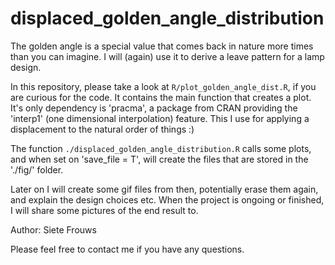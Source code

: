 # displaced_golden_angle_distribution
The golden angle is a special value that comes back in nature more times than you can imagine. I will (again) use it to derive a leave pattern for a lamp design.

In this repository, please take a look at `R/plot_golden_angle_dist.R`, if you are curious for the code.
It contains the main function that creates a plot.
It's only dependency is 'pracma', a package from CRAN providing the 'interp1' (one dimensional interpolation) feature. This I use for applying a displacement to the natural order of things :)

The function `./displaced_golden_angle_distribution.R` calls some plots, and when set on 'save_file = T', will create the files that are stored in the './fig/' folder.

Later on I will create some gif files from then, potentially erase them again, and explain the design choices etc.
When the project is ongoing or finished, I will share some pictures of the end result to.

Author: Siete Frouws

Please feel free to contact me if you have any questions.
